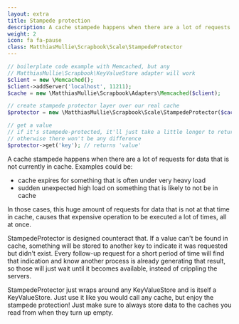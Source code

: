```yaml
---
layout: extra
title: Stampede protection
description: A cache stampede happens when there are a lot of requests for data that is not currently in cache, causing a lot of concurrent complex operations. Stampede protector will make sure only the first process executes and the other processes just wait, instead of crippling the server.
weight: 2
icon: fa fa-pause
class: MatthiasMullie\Scrapbook\Scale\StampedeProtector
---
```


```php
// boilerplate code example with Memcached, but any
// MatthiasMullie\Scrapbook\KeyValueStore adapter will work
$client = new \Memcached();
$client->addServer('localhost', 11211);
$cache = new \MatthiasMullie\Scrapbook\Adapters\Memcached($client);

// create stampede protector layer over our real cache
$protector = new \MatthiasMullie\Scrapbook\Scale\StampedeProtector($cache);

// get a value
// if it's stampede-protected, it'll just take a little longer to return,
// otherwise there won't be any difference
$protector->get('key'); // returns 'value'
```

A cache stampede happens when there are a lot of requests for data that is not
currently in cache. Examples could be:

* cache expires for something that is often under very heavy load
* sudden unexpected high load on something that is likely to not be in cache

In those cases, this huge amount of requests for data that is not at that time
in cache, causes that expensive operation to be executed a lot of times, all at
once.

StampedeProtector is designed counteract that. If a value can't be found in
cache, something will be stored to another key to indicate it was requested but
didn't exist. Every follow-up request for a short period of time will find that
indication and know another process is already generating that result, so those
will just wait until it becomes available, instead of crippling the servers.

StampedeProtector just wraps around any KeyValueStore and is itself a
KeyValueStore. Just use it like you would call any cache, but enjoy the stampede
protection! Just make sure to always store data to the caches you read from when
they turn up empty.
